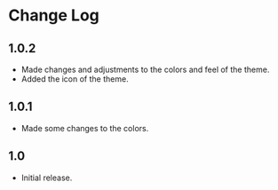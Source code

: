 # Change Log

## 1.0.2

-   Made changes and adjustments to the colors and feel of the theme.
-   Added the icon of the theme.

## 1.0.1

-   Made some changes to the colors.

## 1.0

-   Initial release.
